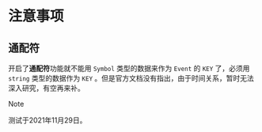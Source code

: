 # 注意事项

## 通配符

开启了**通配符**功能就不能用 `Symbol` 类型的数据来作为 `Event` 的 `KEY` 了，必须用 `string` 类型的数据作为 `KEY` 。但是官方文档没有指出，由于时间关系，暂时无法深入研究，有空再来补。

> [!note]
> 测试于2021年11月29日。
